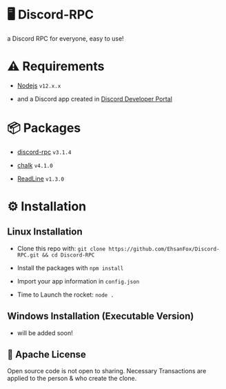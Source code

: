 # 🖥 Discord-RPC
a Discord RPC for everyone, easy to use!

# ⚠ Requirements

- [Nodejs](https://nodejs.org/en/download/) `v12.x.x`

- and a Discord app created in [Discord Developer Portal](https://discord.com/developers/applications)

# 📦 Packages

- [discord-rpc](https://www.npmjs.com/package/discord-rpc) `v3.1.4`

- [chalk](https://www.npmjs.com/package/chalk) `v4.1.0`

- [ReadLine](https://www.npmjs.com/package/readline) `v1.3.0`

# ⚙ Installation

## Linux Installation

- Clone this repo with: `git clone https://github.com/EhsanFox/Discord-RPC.git && cd Discord-RPC`

- Install the packages with `npm install`

- Import your app information in `config.json`

- Time to Launch the rocket: `node .`

## Windows Installation (Executable Version)

- will be added soon!


## 📄 Apache License

Open source code is not open to sharing. Necessary Transactions are applied to the person & who create the clone.

